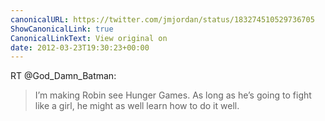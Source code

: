 ```yaml
---
canonicalURL: https://twitter.com/jmjordan/status/183274510529736705
ShowCanonicalLink: true
CanonicalLinkText: View original on
date: 2012-03-23T19:30:23+00:00
---
```

RT @God_Damn_Batman:
> I’m making Robin see Hunger Games. As long as he’s going to fight like a girl, he might as well learn how to do it well.